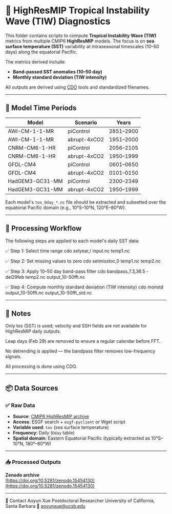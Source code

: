 
# 🌊 HighResMIP Tropical Instability Wave (TIW) Diagnostics

This folder contains scripts to compute **Tropical Instability Wave (TIW)** metrics from multiple CMIP6 **HighResMIP** models. The focus is on **sea surface temperature (SST)** variability at intraseasonal timescales (10–50 days) along the equatorial Pacific.

The metrics derived include:
- **Band-passed SST anomalies (10–50 day)**
- **Monthly standard deviation (TIW intensity)**

All outputs are derived using [CDO](https://code.mpimet.mpg.de/projects/cdo) tools and standardized filenames.

---

## 📅 Model Time Periods

| Model              | Scenario       | Years        |
|--------------------|----------------|--------------|
| AWI-CM-1-1-MR      | piControl      | 2851–2900    |
| AWI-CM-1-1-MR      | abrupt-4xCO2   | 1951–2000    |
| CNRM-CM6-1-HR      | piControl      | 2056–2105    |
| CNRM-CM6-1-HR      | abrupt-4xCO2   | 1950–1999    |
| GFDL-CM4           | piControl      | 0601–0650    |
| GFDL-CM4           | abrupt-4xCO2   | 0101–0150    |
| HadGEM3-GC31-MM    | piControl      | 2300–2349    |
| HadGEM3-GC31-MM    | abrupt-4xCO2   | 1950–1999    |

Each model's `tos_Oday_*.nc` file should be extracted and subsetted over the equatorial Pacific domain (e.g., 10°S–10°N, 120°E–80°W).

---

## 🔁 Processing Workflow

The following steps are applied to each model's daily SST data: 

✅ Step 1: Select time range
cdo selyear,<start>/<end> input.nc temp1.nc

✅ Step 2: Set missing values to zero
cdo setmisstoc,0 temp1.nc temp2.nc

✅ Step 3: Apply 10–50 day band-pass filter
cdo bandpass,7.3,36.5 -del29feb temp2.nc output_10-50fft.nc

✅ Step 4: Compute monthly standard deviation (TIW intensity)
cdo monstd output_10-50fft.nc output_10-50fft_std.nc

---

## 📌 Notes
Only tos (SST) is used; velocity and SSH fields are not available for HighResMIP daily outputs.

Leap days (Feb 29) are removed to ensure a regular calendar before FFT.

No detrending is applied — the bandpass filter removes low-frequency signals.

All processing is done using CDO.

---

## 📦 Data Sources

### ✅ Raw Data

- **Source**: [CMIP6 HighResMIP archive](https://esgf-node.llnl.gov/projects/cmip6/)
- **Access**: ESGF search + `esgf-pyclient` or Wget script
- **Variable used**: `tos` (sea surface temperature)
- **Frequency**: Daily (`Oday` table)
- **Spatial domain**: Eastern Equatorial Pacific (typically extracted as 10°S–10°N, 180°–80°W)
---
### 📥 Processed Outputs

**Zenodo archive**  
[https://doi.org/10.5281/zenodo.15454130](https://doi.org/10.5281/zenodo.15454130)

---
👤 Contact
Aoyun Xue
Postdoctoral Researcher
University of California, Santa Barbara
📧 aoyunxue@ucsb.edu
